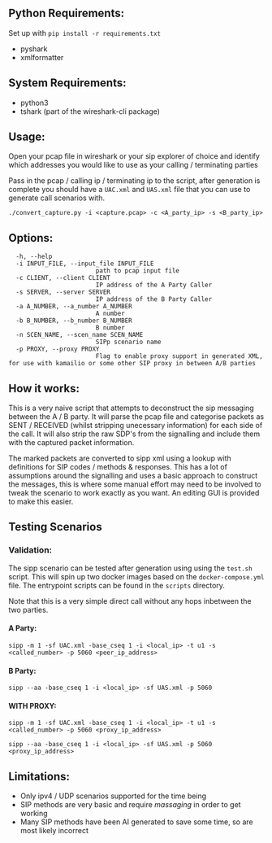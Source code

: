 ## Python Requirements:

Set up with `pip install -r requirements.txt`

- pyshark
- xmlformatter

## System Requirements:
- python3
- tshark (part of the wireshark-cli package)

## Usage:

Open your pcap file in wireshark or your sip explorer of choice and identify which addresses you would like to use as your calling / terminating parties

Pass in the pcap / calling ip / terminating ip to the script, after generation is complete you should have a `UAC.xml` and `UAS.xml` file that you can use to generate call scenarios with.

```
./convert_capture.py -i <capture.pcap> -c <A_party_ip> -s <B_party_ip>
```

## Options:

```
  -h, --help
  -i INPUT_FILE, --input_file INPUT_FILE
                        path to pcap input file
  -c CLIENT, --client CLIENT
                        IP address of the A Party Caller
  -s SERVER, --server SERVER
                        IP address of the B Party Caller
  -a A_NUMBER, --a_number A_NUMBER
                        A number
  -b B_NUMBER, --b_number B_NUMBER
                        B number
  -n SCEN_NAME, --scen_name SCEN_NAME
                        SIPp scenario name
  -p PROXY, --proxy PROXY
                        Flag to enable proxy support in generated XML, for use with kamailio or some other SIP proxy in between A/B parties
```

## How it works:

This is a very naive script that attempts to deconstruct the sip messaging between the A / B party. It will parse the pcap file and categorise packets as SENT / RECEIVED (whilst stripping unecessary information) for each side of the call. It will also strip the raw SDP's from the signalling and include them with the captured packet information.

The marked packets are converted to sipp xml using a lookup with definitions for SIP codes / methods & responses. This has a lot of assumptions around the signalling and uses a basic approach to construct the messages, this is where some manual effort may need to be involved to tweak the scenario to work exactly as you want. An editing GUI is provided to make this easier.

## Testing Scenarios

### Validation:

The sipp scenario can be tested after generation using using the `test.sh` script. This will spin up two docker images based on the `docker-compose.yml` file.
The entrypoint scripts can be found in the `scripts` directory.

Note that this is a very simple direct call without any hops inbetween the two parties.

#### A Party:

```
sipp -m 1 -sf UAC.xml -base_cseq 1 -i <local_ip> -t u1 -s <called_number> -p 5060 <peer_ip_address>
```

#### B Party:

```
sipp --aa -base_cseq 1 -i <local_ip> -sf UAS.xml -p 5060
```

#### WITH PROXY:

```
sipp -m 1 -sf UAC.xml -base_cseq 1 -i <local_ip> -t u1 -s <called_number> -p 5060 <proxy_ip_address>
```
```
sipp --aa -base_cseq 1 -i <local_ip> -sf UAS.xml -p 5060 <proxy_ip_address>
```

## Limitations:

- Only ipv4 / UDP scenarios supported for the time being
- SIP methods are very basic and require _massaging_ in order to get working
- Many SIP methods have been AI generated to save some time, so are most likely incorrect
